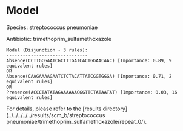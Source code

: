 
# Model

Species: streptococcus pneumoniae

Antibiotic: trimethoprim_sulfamethoxazole

```
Model (Disjunction - 3 rules):
------------------------------
Absence(CCTTGCGAATCGCTTTGATCACTGGAACAAC) [Importance: 0.89, 9 equivalent rules]
OR
Absence(CAAGAAAAGAATCTCTACATTATCGGTGGGA) [Importance: 0.71, 2 equivalent rules]
OR
Presence(ACCCTATATAGAAAAAAGGGTTCTATAATAT) [Importance: 0.03, 16 equivalent rules]

```

For details, please refer to the [results directory](../../../../../results/scm_b/streptococcus pneumoniae/trimethoprim_sulfamethoxazole/repeat_0/).

